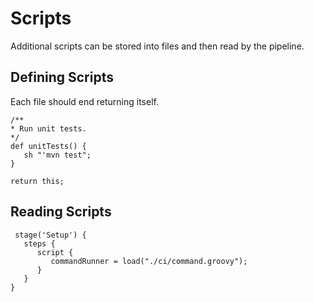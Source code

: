 # Scripts

Additional scripts can be stored into files and then read by the pipeline.

## Defining Scripts

Each file should end returning itself.

```
/**
* Run unit tests.
*/
def unitTests() {
   sh "'mvn test";
}

return this;
```

## Reading Scripts

```
 stage('Setup') {
   steps {
      script {
         commandRunner = load("./ci/command.groovy");
      }
   }
}
```



